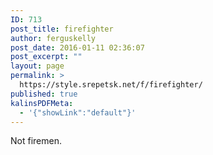 ```yaml
---
ID: 713
post_title: firefighter
author: ferguskelly
post_date: 2016-01-11 02:36:07
post_excerpt: ""
layout: page
permalink: >
  https://style.srepetsk.net/f/firefighter/
published: true
kalinsPDFMeta:
  - '{"showLink":"default"}'
---
```

Not firemen.